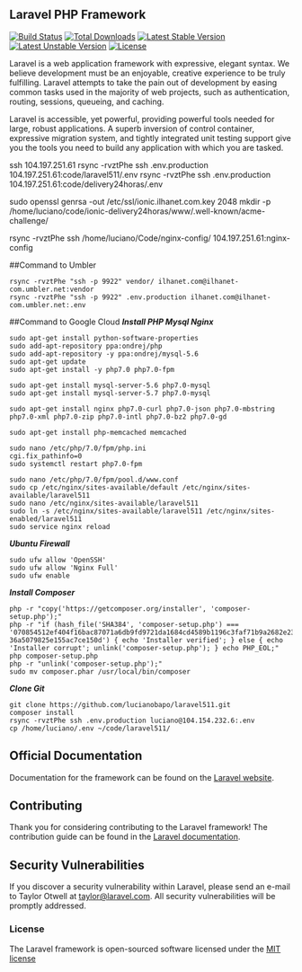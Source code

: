 ## Laravel PHP Framework

[![Build Status](https://travis-ci.org/laravel/framework.svg)](https://travis-ci.org/laravel/framework)
[![Total Downloads](https://poser.pugx.org/laravel/framework/d/total.svg)](https://packagist.org/packages/laravel/framework)
[![Latest Stable Version](https://poser.pugx.org/laravel/framework/v/stable.svg)](https://packagist.org/packages/laravel/framework)
[![Latest Unstable Version](https://poser.pugx.org/laravel/framework/v/unstable.svg)](https://packagist.org/packages/laravel/framework)
[![License](https://poser.pugx.org/laravel/framework/license.svg)](https://packagist.org/packages/laravel/framework)


Laravel is a web application framework with expressive, elegant syntax. We believe development must be an enjoyable, creative experience to be truly fulfilling. Laravel attempts to take the pain out of development by easing common tasks used in the majority of web projects, such as authentication, routing, sessions, queueing, and caching.

Laravel is accessible, yet powerful, providing powerful tools needed for large, robust applications. A superb inversion of control container, expressive migration system, and tightly integrated unit testing support give you the tools you need to build any application with which you are tasked.

ssh 104.197.251.61
rsync -rvztPhe ssh .env.production 104.197.251.61:code/laravel511/.env
rsync -rvztPhe ssh .env.production 104.197.251.61:code/delivery24horas/.env

sudo openssl genrsa -out /etc/ssl/ionic.ilhanet.com.key 2048
mkdir -p /home/luciano/code/ionic-delivery24horas/www/.well-known/acme-challenge/


rsync -rvztPhe ssh /home/luciano/Code/nginx-config/ 104.197.251.61:nginx-config

##Command to Umbler
```shell
rsync -rvztPhe "ssh -p 9922" vendor/ ilhanet.com@ilhanet-com.umbler.net:vendor
rsync -rvztPhe "ssh -p 9922" .env.production ilhanet.com@ilhanet-com.umbler.net:.env
```

##Command to Google Cloud
***Install PHP Mysql Nginx***
```shell
sudo apt-get install python-software-properties
sudo add-apt-repository ppa:ondrej/php
sudo add-apt-repository -y ppa:ondrej/mysql-5.6
sudo apt-get update
sudo apt-get install -y php7.0 php7.0-fpm

sudo apt-get install mysql-server-5.6 php7.0-mysql 
sudo apt-get install mysql-server-5.7 php7.0-mysql 

sudo apt-get install nginx php7.0-curl php7.0-json php7.0-mbstring php7.0-xml php7.0-zip php7.0-intl php7.0-bz2 php7.0-gd

sudo apt-get install php-memcached memcached

sudo nano /etc/php/7.0/fpm/php.ini
cgi.fix_pathinfo=0
sudo systemctl restart php7.0-fpm

sudo nano /etc/php/7.0/fpm/pool.d/www.conf
sudo cp /etc/nginx/sites-available/default /etc/nginx/sites-available/laravel511
sudo nano /etc/nginx/sites-available/laravel511
sudo ln -s /etc/nginx/sites-available/laravel511 /etc/nginx/sites-enabled/laravel511
sudo service nginx reload
```

***Ubuntu Firewall***
```shell
sudo ufw allow 'OpenSSH'
sudo ufw allow 'Nginx Full'
sudo ufw enable
```

***Install Composer***
```shell
php -r "copy('https://getcomposer.org/installer', 'composer-setup.php');"
php -r "if (hash_file('SHA384', 'composer-setup.php') === '070854512ef404f16bac87071a6db9fd9721da1684cd4589b1196c3faf71b9a2682e2311b
36a5079825e155ac7ce150d') { echo 'Installer verified'; } else { echo 'Installer corrupt'; unlink('composer-setup.php'); } echo PHP_EOL;"
php composer-setup.php
php -r "unlink('composer-setup.php');"
sudo mv composer.phar /usr/local/bin/composer
```

***Clone Git***
```shell
git clone https://github.com/lucianobapo/laravel511.git
composer install
rsync -rvztPhe ssh .env.production luciano@104.154.232.6:.env
cp /home/luciano/.env ~/code/laravel511/
```

## Official Documentation

Documentation for the framework can be found on the [Laravel website](http://laravel.com/docs).

## Contributing

Thank you for considering contributing to the Laravel framework! The contribution guide can be found in the [Laravel documentation](http://laravel.com/docs/contributions).

## Security Vulnerabilities

If you discover a security vulnerability within Laravel, please send an e-mail to Taylor Otwell at taylor@laravel.com. All security vulnerabilities will be promptly addressed.

### License

The Laravel framework is open-sourced software licensed under the [MIT license](http://opensource.org/licenses/MIT)
